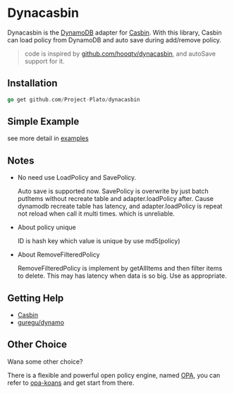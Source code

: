 Dynacasbin
==========

Dynacasbin is the [DynamoDB](https://aws.amazon.com/dynamodb/) adapter for [Casbin](https://github.com/casbin/casbin). With this library, Casbin can load policy from DynamoDB and auto save during add/remove policy.

> code is inspired by [github.com/hooqtv/dynacasbin](https://github.com/HOOQTV/dynacasbin), and autoSave support for it.

## Installation

```go
go get github.com/Project-Plato/dynacasbin
```

## Simple Example

see more detail in [examples](/examples)

## Notes

-  No need use LoadPolicy and SavePolicy.

    Auto save is supported now.
    SavePolicy is overwrite by just batch putItems without recreate table and adapter.loadPolicy after.
    Cause dynamodb recreate table has latency, 
    and adapter.loadPolicy is repeat not reload when call it multi times.
    which is unreliable.

- About policy unique

    ID is hash key which value is unique by use md5(policy)
- About RemoveFilteredPolicy

    RemoveFilteredPolicy is implement by getAllItems and then filter items to delete.
    This may has latency when data is so big. Use as appropriate.

## Getting Help

- [Casbin](https://github.com/casbin/casbin)
- [guregu/dynamo](https://github.com/guregu/dynamo)

## Other Choice

Wana some other choice?

There is a flexible and powerful open policy engine, named [OPA](https://www.openpolicyagent.org/),
 you can refer to [opa-koans](https://github.com/NewbMiao/opa-koans) and get start from there.
